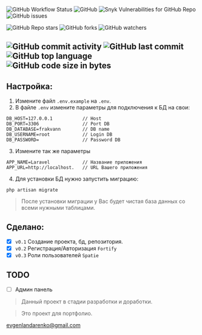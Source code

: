 ![GitHub Workflow Status](https://img.shields.io/github/workflow/status/evgen-jkay/frakvann/Laravel)
![GitHub](https://img.shields.io/github/license/evgen-jkay/frakvann)
![Snyk Vulnerabilities for GitHub Repo](https://img.shields.io/snyk/vulnerabilities/github/evgen-jkay/frakvann)
![GitHub issues](https://img.shields.io/github/issues/evgen-jkay/frakvann)

![GitHub Repo stars](https://img.shields.io/github/stars/evgen-jkay/frakvann?style=social)
![GitHub forks](https://img.shields.io/github/forks/evgen-jkay/frakvann?style=social)
![GitHub watchers](https://img.shields.io/github/watchers/evgen-jkay/frakvann?style=social)

![GitHub commit activity](https://img.shields.io/github/commit-activity/m/evgen-jkay/frakvann)
![GitHub last commit](https://img.shields.io/github/last-commit/evgen-jkay/frakvann)
![GitHub top language](https://img.shields.io/github/languages/top/evgen-jkay/frakvann)
![GitHub code size in bytes](https://img.shields.io/github/languages/code-size/evgen-jkay/frakvann)
---
## Настройка:

1. Измените файл `.env.example` на `.env`.
2. В файле `.env` измените параметры для подключения к БД на свои:
```apacheconf
DB_HOST=127.0.0.1           // Host
DB_PORT=3306                // Port DB
DB_DATABASE=frakvann        // DB name
DB_USERNAME=root            // Login DB
DB_PASSWORD=                // Password DB
```
3. Измените так же параметры 
```apacheconf 
APP_NAME=Laravel            // Название приложения
APP_URL=http://localhost.   // URL Вашего приложения
```
4. Для установки БД нужно запустить миграцию:
```apacheconf
php artisan migrate
```

> После установки миграции у Вас будет чистая база данных со всеми нужными таблицами.

## Сделано:

- [x] `v0.1` Создание проекта, бд, репозитория.
- [x] `v0.2` Регистрация/Авторизация `Fortify`
- [x] `v0.3` Роли пользователей `Spatie`

## TODO

- [ ] Админ панель

> Данный проект в стадии разработки и доработки.

> Это проект для портфолио.

<evgenlandarenko@gmail.com>

